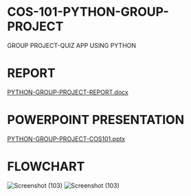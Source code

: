 # COS-101-PYTHON-GROUP-PROJECT
GROUP PROJECT-QUIZ APP USING PYTHON

# **REPORT**
[PYTHON-GROUP-PROJECT-REPORT.docx](https://github.com/OchubaEkene/COS-101-PYTHON-GROUP-PROJECT/files/14225952/PYTHON-GROUP-PROJECT-REPORT.docx)

# **POWERPOINT PRESENTATION**
[PYTHON-GROUP-PROJECT-COS101.pptx](https://github.com/OchubaEkene/COS-101-PYTHON-GROUP-PROJECT/files/14225955/PYTHON-GROUP-PROJECT-COS101.pptx)

# **FLOWCHART**
![Screenshot (103)](https://github.com/OchubaEkene/COS-101-PYTHON-GROUP-PROJECT/assets/147551927/946b4a9b-677a-4685-89f9-d40fc4f3c609)
![Screenshot (103)](https://github.com/OchubaEkene/COS-101-PYTHON-GROUP-PROJECT/assets/147551927/1380a5c4-b1a1-4f45-9059-dd97858811b5)
